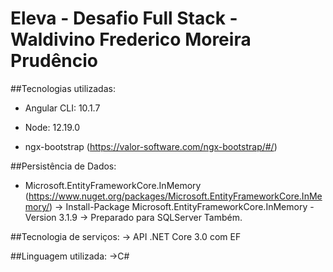 # Eleva - Desafio Full Stack - Waldivino Frederico Moreira Prudêncio

##Tecnologias utilizadas:
- Angular CLI: 10.1.7
- Node: 12.19.0

- ngx-bootstrap (https://valor-software.com/ngx-bootstrap/#/)

##Persistência de Dados:
- Microsoft.EntityFrameworkCore.InMemory (https://www.nuget.org/packages/Microsoft.EntityFrameworkCore.InMemory/)
-> Install-Package Microsoft.EntityFrameworkCore.InMemory -Version 3.1.9
-> Preparado para SQLServer Também.

##Tecnologia de serviços:
-> API .NET Core 3.0 com EF

##Linguagem utilizada:
->C#


